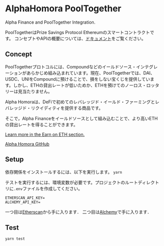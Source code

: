 # AlphaHomora PoolTogether
Alpha Finance and PoolTogether Integration.  


PoolTogetherはPrize Savings Protocol Ethereumのスマートコントラクトです。
コンセプトやAPIの概要については、[ドキュメント](https://docs.pooltogether.com/)をご覧ください。

## Concept 
PoolTogetherプロトコルには、Compoundなどのイールドソース・インテグレーションがあらかじめ組み込まれています。現在、PoolTogetherでは、DAI、USDC、UNIをCompoundに預けることで、損をしない宝くじを提供しています。しかし、ETHの貸出レートが低いためか、ETHを預けてのノーロス・ロッタリーは見当たりません。

Alpha Homoraは、DeFiで初めてのレバレッジド・イールド・ファーミングとレバレッジド・リクイディティを提供する商品です。

そこで，Alpha Financeをイールドソースとして組み込むことで、より高いETHの貸出レートを得ることができます。

[Learn more in the Earn on ETH section.](https://alphafinancelab.gitbook.io/alpha-homora/#earn-on-eth)

[Alpha Homora GitHub](https://github.com/AlphaFinanceLab/alphahomora)

## Setup
依存関係をインストールするには、以下を実行します。
`yarn`

テストを実行するには、環境変数が必要です。プロジェクトのルートディレクトリに`.env`ファイルを作成してください。
``` 
ETHERSCAN_API_KEY=
ALCHEMY_API_KEY=
```
一つ目は[Etherscan](https://etherscan.io/)から手に入ります．
二つ目は[Alchemy](https://dashboard.alchemyapi.io/)で手に入ります．

## Test
`yarn test`